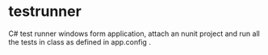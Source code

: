 # testrunner
C# test runner windows form application, attach an nunit project and run all the tests in class as defined in app.config .

